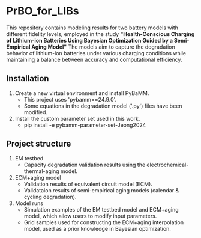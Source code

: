 # PrBO_for_LIBs
This repository contains modeling results for two battery models with different fidelity levels, employed in the study 
**"Health-Conscious Charging of Lithium-ion Batteries Using Bayesian Optimization Guided by a Semi-Empirical Aging Model"**
The models aim to capture the degradation behavior of lithium-ion batteries under various charging conditions while maintaining a balance between accuracy and computational efficiency.

## Installation
1. Create a new virtual environment and install PyBaMM.
   - This project uses 'pybamm==24.9.0'.
   - Some equations in the degradation model ('.py') files have been modified.
2. Install the custom parameter set used in this work.
   - pip install -e pybamm-parameter-set-Jeong2024

## Project structure
1. EM testbed
   - Capacity degradation validation results using the electrochemical-thermal-aging model.
2. ECM+aging model
   - Validation results of equivalent circuit model (ECM).
   - Validataion results of semi-empirical aging models (calendar & cycling degradation).
3. Model runs
   - Simulation examples of the EM testbed model and ECM+aging model, which allow users to modify input parameters.
   - Grid samples used for constructing the ECM+aging interpolation model, used as a prior knowledge in Bayesian optimization.
